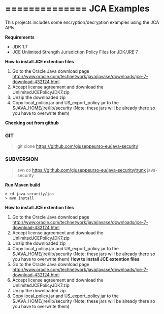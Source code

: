 ==============
JCA Examples
==============
This projects includes some encryption/decryption examples using the JCA APIs.

**Requirements**
- JDK 1.7
- JCE Unlimited Strength Jurisdiction Policy Files for JDK/JRE 7

**How to install JCE extention files**  
1. Go to the Oracle Java download page http://www.oracle.com/technetwork/java/javase/downloads/jce-7-download-432124.html  
2. Accept license agreement and download the UnlimitedJCEPolicyJDK7.zip  
3. Unzip the downloaded zip  
4. Copy local_policy.jar and US_export_policy.jar to the $JAVA_HOME/jre/lib/security (Note: these jars will be already there so you have to overwrite them)  

**Checking out from github**
  
### GIT  
> git clone https://github.com/giuseppeurso-eu/java-security  

### SUBVERSION  
> svn co https://github.com/giuseppeurso-eu/java-security/trunk   java-security  

**Run Maven build**  
```
> cd java-security/jca
> mvn install
```
**How to install JCE extention files**  
1. Go to the Oracle Java download page http://www.oracle.com/technetwork/java/javase/downloads/jce-7-download-432124.html  
2. Accept license agreement and download the UnlimitedJCEPolicyJDK7.zip  
3. Unzip the downloaded zip  
4. Copy local_policy.jar and US_export_policy.jar to the $JAVA_HOME/jre/lib/security (Note: these jars will be already there so you have to overwrite them)
**How to install JCE extention files**  
1. Go to the Oracle Java download page http://www.oracle.com/technetwork/java/javase/downloads/jce-7-download-432124.html  
2. Accept license agreement and download the UnlimitedJCEPolicyJDK7.zip  
3. Unzip the downloaded zip  
4. Copy local_policy.jar and US_export_policy.jar to the $JAVA_HOME/jre/lib/security (Note: these jars will be already there so you have to overwrite them)
